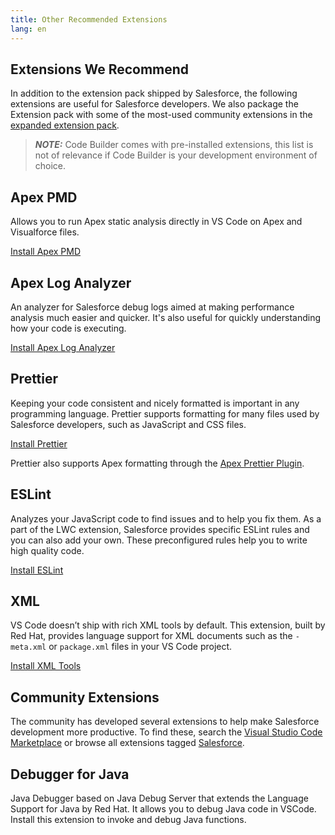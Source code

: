 ```yaml
---
title: Other Recommended Extensions
lang: en
---
```


## Extensions We Recommend

In addition to the extension pack shipped by Salesforce, the following extensions are useful for Salesforce developers. We also package the Extension pack with some of the most-used community extensions in the [expanded extension pack](https://marketplace.visualstudio.com/items?itemName=salesforce.salesforcedx-vscode-expanded).

> **_NOTE:_** Code Builder comes with pre-installed extensions, this list is not of relevance if Code Builder is your development environment of choice.

## Apex PMD

Allows you to run Apex static analysis directly in VS Code on Apex and Visualforce files.

<a class="slds-button slds-button_brand landing__header-cta slds-m-vertical--x-large" href="https://marketplace.visualstudio.com/items?itemName=chuckjonas.apex-pmd">Install Apex PMD</a>

## Apex Log Analyzer

An analyzer for Salesforce debug logs aimed at making performance analysis much easier and quicker. It's also useful for quickly understanding how your code is executing.

<a class="slds-button slds-button_brand landing__header-cta slds-m-vertical--x-large" href="https://marketplace.visualstudio.com/items?itemName=financialforce.lana">Install Apex Log Analyzer</a>

## Prettier

Keeping your code consistent and nicely formatted is important in any programming language. Prettier supports formatting for many files used by Salesforce developers, such as JavaScript and CSS files.

<a class="slds-button slds-button_brand landing__header-cta slds-m-vertical--x-large" href="https://marketplace.visualstudio.com/items?itemName=esbenp.prettier-vscode">Install Prettier</a>

Prettier also supports Apex formatting through the <a class="slds-button slds-button_brand landing__header-cta slds-m-vertical--x-large" href="https://github.com/dangmai/prettier-plugin-apex">Apex Prettier Plugin</a>.

## ESLint

Analyzes your JavaScript code to find issues and to help you fix them. As a part of the LWC extension, Salesforce provides specific ESLint rules and you can also add your own. These preconfigured rules help you to write high quality code.

<a class="slds-button slds-button_brand landing__header-cta slds-m-vertical--x-large" href="https://marketplace.visualstudio.com/items?itemName=dbaeumer.vscode-eslint">Install ESLint</a>

## XML

VS Code doesn’t ship with rich XML tools by default. This extension, built by Red Hat, provides language support for XML documents such as the `-meta.xml` or `package.xml` files in your VS Code project.

<a class="slds-button slds-button_brand landing__header-cta slds-m-vertical--x-large" href="https://marketplace.visualstudio.com/items?itemName=redhat.vscode-xml">Install XML Tools</a>

## Community Extensions

The community has developed several extensions to help make Salesforce development more productive. To find these, search the [Visual Studio Code Marketplace](https://marketplace.visualstudio.com/vscode) or browse all extensions tagged [Salesforce](https://marketplace.visualstudio.com/search?term=tag%3Asalesforce&target=VSCode&category=All%20categories&sortBy=Relevance).

## Debugger for Java

Java Debugger based on Java Debug Server that extends the Language Support for Java by Red Hat. It allows you to debug Java code in VSCode. Install this extension to invoke and debug Java functions.
